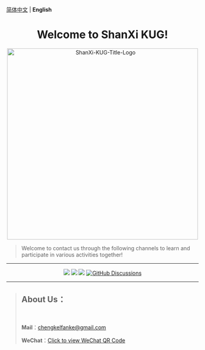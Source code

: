 
[简体中文](./README.md) | **English**

<h1 stype="font-weight: 700; text-align: center;" align="center">Welcome to ShanXi KUG!</h1>

<a href="https://shanxi-kug.github.io/" alt="ShanXi-KUG" style="display: block">
  <p align="center">
    <img src="https://github.com/user-attachments/assets/d651ddbd-5bd4-49c5-b9dd-3821b46959b4" align="middle" width="500" alt="ShanXi-KUG-Title-Logo">
  <p>
</a>

> Welcome to contact us through the following channels to learn and participate in various activities together!

--------

<p align="center">
  <a href="https://github.com/ShanXi-KUG/shanxi-kug.github.io/graphs/contributors"><img src="https://img.shields.io/github/contributors/ShanXi-KUG/shanxi-kug.github.io?color=9ea"></a>
  <a href="https://github.com/ShanXi-KUG/shanxi-kug.github.io/commits"><img src="https://img.shields.io/github/commit-activity/m/ShanXi-KUG/shanxi-kug.github.io?color=3af"></a>
  <a href="https://github.com/ShanXi-KUG/.github/issues"><img src="https://img.shields.io/github/issues/ShanXi-KUG/.github?color=9cc"></a>
  <a title="GitHub Discussions" target="_blank" href="https://github.com/ShanXi-KUG/discussions/discussions">
    <img src="https://img.shields.io/github/discussions/ShanXi-KUG/discussions?color=9cf&logo=github" alt="GitHub Discussions">
  </a>
</p>

--------

> ## About Us：
>
> <br/>
> 
> **Mail**：[chengkelfanke@gmail.com](mailto:chengkelfanke@gmail.com)
> 
> **WeChat**：[Click to view WeChat QR Code](https://github.com/user-attachments/assets/5ba49f32-05ef-473a-b0df-a95efe3d0d61)
